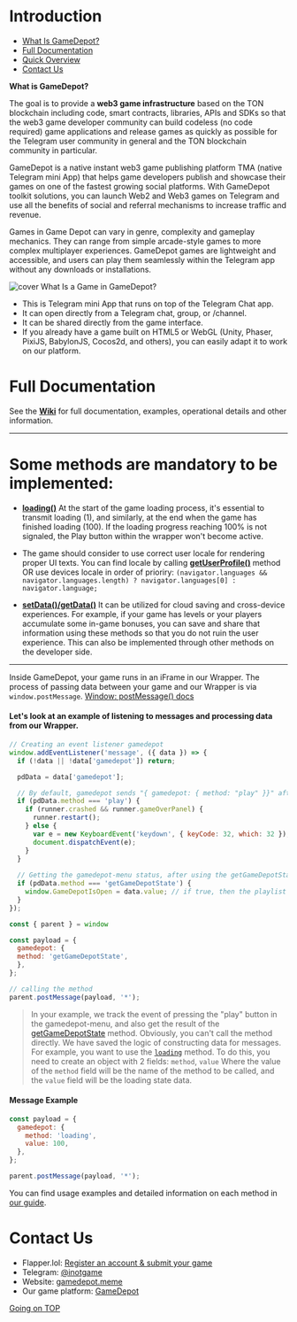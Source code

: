 # Introduction


* [What Is GameDepot?](#what-is-GameDepot)
* [Full Documentation](#full-documentation)
* [Quick Overview](#some-methods-are-mandatory-to-be-implemented)
* [Contact Us](#contact-us)

  

**What is GameDepot?**

The goal is to provide a **web3 game infrastructure** based on the TON blockchain including code, smart contracts, libraries, APIs and SDKs so that the web3 game developer community can build codeless (no code required) game applications and release games as quickly as possible for the Telegram user community in general and the TON blockchain community in particular.

GameDepot is a native instant web3 game publishing platform TMA (native Telegram mini App) that helps game developers publish and showcase their games on one of the fastest growing social platforms. With GameDepot toolkit solutions, you can launch Web2 and Web3 games on Telegram and use all the benefits of social and referral mechanisms to increase traffic and revenue.

Games in Game Depot can vary in genre, complexity and gameplay mechanics. They can range from simple arcade-style games to more complex multiplayer experiences. GameDepot games are lightweight and accessible, and users can play them seamlessly within the Telegram app without any downloads or installations.

![cover](https://cdn.dorahacks.io/static/files/19334bc1d48965a96bcd9a94cb2b43be.png)
What Is a Game in GameDepot?
* This is Telegram mini App that runs on top of the Telegram Chat app.
* It can open directly from a Telegram chat, group, or /channel.
* It can be shared directly from the game interface.
* If you already have a game built on HTML5 or WebGL (Unity, Phaser, PixiJS, BabylonJS, Cocos2d, and others), you can easily adapt it to work on our platform.

# Full Documentation

See the [**Wiki**](https://github.com/ton-play/playdeck-integration-guide/wiki) for full documentation, examples, operational details and other information.

---

# Some methods are mandatory to be implemented:

* [**loading()**](https://github.com/ton-play/playdeck-integration-guide/wiki/2.-Integration-guide#4-exchange-of-information-with-the-wrapper) At the start of the game loading process, it's essential to transmit loading (1), and similarly, at the end when the game has finished loading (100). If the loading progress reaching 100% is not signaled, the Play button within the wrapper won't become active.

* The game should consider to use correct user locale for rendering proper UI texts. You can find locale by calling [**getUserProfile()**](https://github.com/ton-play/playdeck-integration-guide/wiki/2.-Integration-guide#1-getting-user-information) method OR use devices locale in order of prioriry: `(navigator.languages && navigator.languages.length) ? navigator.languages[0] : navigator.language;`

* [**setData()/getData()**](https://github.com/ton-play/playdeck-integration-guide/wiki/2.-Integration-guide#2-cloud-save) It can be utilized for cloud saving and cross-device experiences. For example, if your game has levels or your players accumulate some in-game bonuses, you can save and share that information using these methods so that you do not ruin the user experience. This can also be implemented through other methods on the developer side.

---

Inside GameDepot, your game runs in an iFrame in our Wrapper.
The process of passing data between your game and our Wrapper is via `window.postMessage`.
[Window: postMessage() docs](https://developer.mozilla.org/en-US/docs/Web/API/Window/postMessage)

#### Let's look at an example of listening to messages and processing data from our Wrapper.

```javascript
// Creating an event listener gamedepot
window.addEventListener('message', ({ data }) => {
  if (!data || !data['gamedepot']) return;

  pdData = data['gamedepot'];

  // By default, gamedepot sends "{ gamedepot: { method: "play" }}" after pressing the play button in the gamedepot-menu
  if (pdData.method === 'play') { 
    if (runner.crashed && runner.gameOverPanel) {
      runner.restart();
    } else {
      var e = new KeyboardEvent('keydown', { keyCode: 32, which: 32 });
      document.dispatchEvent(e);
    }
  }
  
  // Getting the gamedepot-menu status, after using the getGameDepotState method
  if (pdData.method === 'getGameDepotState') {
    window.GameDepotIsOpen = data.value; // if true, then the playlist is open
  }
});

const { parent } = window

const payload = {
  gamedepot: {
  method: 'getGameDepotState',
  },
};

// calling the method
parent.postMessage(payload, '*');
```

> In your example, we track the event of pressing the "play" button in the gamedepot-menu, and also get the result of the [getGameDepotState](https://github.com/ton-play/playdeck-integration-guide/wiki/2.-Integration-guide#4-exchange-of-information-with-the-wrapper) method.
> Obviously, you can't call the method directly. We have saved the logic of constructing data for messages.
> For example, you want to use the [`loading`](https://github.com/ton-play/playdeck-integration-guide/wiki/2.-Integration-guide#4-exchange-of-information-with-the-wrapper) method. To do this, you need to create an object with 2 fields: `method`, `value`
> Where the value of the `method` field will be the name of the method to be called, and the `value` field will be the loading state data.

#### Message Example

```javascript
const payload = {
  gamedepot: {
    method: 'loading',
    value: 100,
  },
};

parent.postMessage(payload, '*');
```


You can find usage examples and detailed information on each method in [our guide](https://github.com/ton-play/playdeck-integration-guide/wiki/2.-Integration-guide).

# Contact Us

- Flapper.lol: [Register an account & submit your game]([https://flapper.lol)
- Telegram: [@inotgame](https://t.me/inotgame)
- Website: [gamedepot.meme](https://gamedepot.meme)
- Our game platform: [GameDepot](https://t.me/gamedepotmeme)

[Going on TOP](#what-is-GameDepot)

